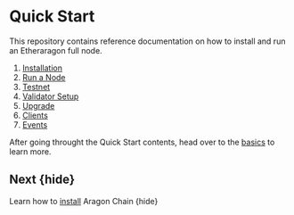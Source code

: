 <!--
order: false
parent:
  order: 2
-->

# Quick Start

This repository contains reference documentation on how to install and run an Etheraragon full node.

1. [Installation](./run_node.md)
2. [Run a Node](./run_node.md)
3. [Testnet](./testnet.md)
4. [Validator Setup](./validator-setup.md)
5. [Upgrade](./upgrade.md)
6. [Clients](./clients.md)
7. [Events](./events.md)

After going throught the Quick Start contents, head over to the [basics](./../basics/README.md) to learn more.

## Next {hide}

Learn how to [install](./../quickstart/intallation.md) Aragon Chain {hide}
